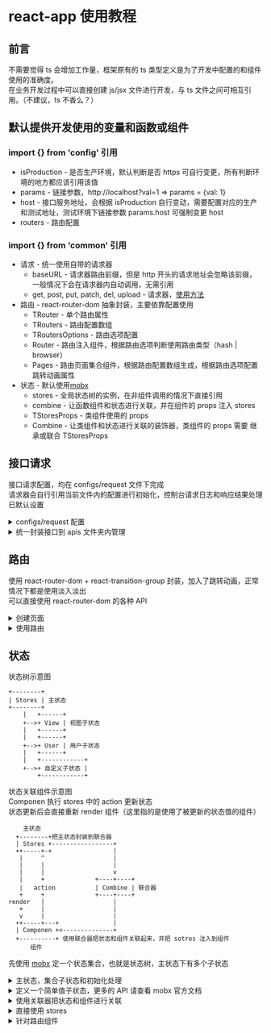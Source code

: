 # react-app 使用教程

## 前言

不需要觉得 ts 会增加工作量，框架原有的 ts 类型定义是为了开发中配置的和组件使用的准确度。<br>
在业务开发过程中可以直接创建 js/jsx 文件进行开发，与 ts 文件之间可相互引用。（不建议，ts 不香么？）<br>

## 默认提供开发使用的变量和函数或组件

### import {} from 'config' 引用

- isProduction - 是否生产环境，默认判断是否 https 可自行变更，所有判断环境的地方都应该引用该值
- params - 链接参数，http://localhost?val=1 => params = {val: 1}
- host - 接口服务地址，会根据 isProduction 自行变动，需要配置对应的生产和测试地址，测试环境下链接参数 params.host 可强制变更 host
- routers - 路由配置

### import {} from 'common' 引用

- 请求 - 统一使用自带的请求器
  - baseURL - 请求器路由前缀，但是 http 开头的请求地址会忽略该前缀，一般情况下会在请求器内自动调用，无需引用
  - get, post, put, patch, del, upload - 请求器，[使用方法](https://github.com/dyb881/fetch-request)
- 路由 - react-router-dom 抽象封装，主要依靠配置使用
  - TRouter - 单个路由属性
  - TRouters - 路由配置数组
  - TRoutersOptions - 路由选项配置
  - Router - 路由注入组件，根据路由选项判断使用路由类型（hash | browser）
  - Pages - 路由页面集合组件，根据路由配置数组生成，根据路由选项配置跳转动画属性
- 状态 - 默认使用[mobx](https://cn.mobx.js.org/)
  - stores - 全局状态树的实例，在非组件调用的情况下直接引用
  - combine - 让函数组件和状态进行关联，并在组件的 props 注入 stores
  - TStoresProps - 类组件使用的 props
  - Combine - 让类组件和状态进行关联的装饰器，类组件的 props 需要 继承或联合 TStoresProps

## 接口请求

接口请求配置，均在 configs/request 文件下完成<br>
请求器会自行引用当前文件内的配置进行初始化，控制台请求日志和响应结果处理已默认设置<br>

<details>
<summary>configs/request 配置</summary>

IConfig 请查看 [请求使用方法](https://github.com/dyb881/fetch-request) 中的请求配置

```typescript
host = '生产环境域名';
hostTest = '测试环境域名或IP';

requestConfig = {
  host: isProduction ? host : hostTest, // 根据访问环境设置请求服务器
  /**
   * 接口目录前缀，请求器发出的请求
   * 默认情况下使用 host + apiPath + 请求地址 发出请求
   * http开头的请求地址则忽略 host + apiPath
   */
  apiPath: '/api',
  /**
   * 默认请求配置（可选）
   * 请查看 [请求使用方法](https://github.com/dyb881/fetch-request) 中的请求配置
   * 一般情况下只会修改 timeout 和 headers
   */
  defaultConfig: IConfig,
  // 请求拦截器（可选）
  interceptorsRequest: (config: TConfig) => {
    // ------------ 发出请求前进行请求配置的编辑 ---------------- //
    // 一般情况下用于写入登录后的 token 到 headers
    // ------------ 发出请求前进行请求配置的编辑 ---------------- //
    return config;
  };
  // 响应拦截器（可选）
  interceptorsResponse: (res: any, config: TConfig) => {
    // ------------ 默认情况下已根据响应处理配置完成判断并生成 ---------------- //
    // res.error // 错误状态码
    // res.errorText // 错误提示
    // res.ok // 请求状态
    // ------------ 默认情况下已根据响应处理配置完成判断并生成 ---------------- //
    // 统一错误信息弹窗
    res.ok || msg(res.errorText);
    return res;
  };
}
```

响应处理配置

```typescript
/**
 * 状态码 key 代表读取时所用的 key
 */
statusCodeKeys = ['code', 'status'];
// 相当于以下代码获取响应结果的 code
code = res.code || res.status;

/**
 * 成功状态码，主要用排除法去得到错误请求
 */
successCodes = [0, '0'];
if (successCodes.includes(code)) {
  // 请求成功
} else {
  // 请求失败
  res.error = code; // 最终的错误状态码会写入 error

  /**
   * 获取错误提示
   */
  messageKeys = ['msg', 'message'];
  // 相当于以下代码获取响应结果的错误提示信息
  res.errorText = res.msg || res.message;
}

// 当得到错误信息的时候，代表接口请求失败了
res.ok = !res.errorText;

// 所以做接口请求处理时一般使用 res.ok 判断
res = await get();
if (res.ok) {
}
```

</details>

<details>
<summary>统一封装接口到 apis 文件夹内管理</summary>

统一管理你的接口，让你可以灵活处理接口的更新、缓存，甚至实现接口关联请求<br>
让接口的使用更加语义化<br>

```typescript
import { get, post, put, patch, del, upload } from 'common';
import qs from 'qs';

/**
 * 订单
 * 你们应该遇到过这种后端，时不时就跳出来修改一下返回数据结构或请求的方式
 * 以下的写法没有统一，就是为了让接口业务代码上使用的时候达成统一，也可以减少请求的参数
 */
export const order = {
  getList: ({ pageSize, pageNum, ...data }: any) => {
    // 从容面对各种奇葩，即使接口百般修改，你的业务代码都雷打不动
    return get(`/order/query?${qs.stringify(pageSize, pageNum)}`, data, '查询订单列表');
  },
  getList: (data: any) => {
    const res = await get('/order/list', data, '查询订单列表');
    if (res.ok) {
      res.data = res.data.map(i => ({
        label: i.name,
        value: i.id,
      }));
    }
    return res;
  },
  // http 开头的会忽略 baseUrl 的拼接
  add: (data: any) => post('http://127.0.0.1/order/install', data, '添加订单'),
  create: (data: any) => post('/order/install', data, '创建订单'),
  edit: (data: any) => put('/order/update', data, '编辑订单'),
  del: (id: any) => del(`/order/delete/${id}`, {}, '删除订单'),
  /**
   * 能省就省
   * bad details({ id })
   * good details(id)
   */
  details: (id: any) => get(`/order/details`, { id }, '订单详情'),
};
```

使用时

```typescript
import { order } from 'apis';

const getList = async () => {
  const res = await order.getList(data);
  if (res.ok) {
    res.data;
  }
};
```

</details>

## 路由

使用 react-router-dom + react-transition-group 封装，加入了跳转动画，正常情况下都是使用淡入淡出<br>
可以直接使用 react-router-dom 的各种 API

<details>
<summary>创建页面</summary>

在 pages 下创建页面文件，pages/home/index.tsx，默认情况下使用全局样式类 page<br>
会以绝对定位填满当前父元素，纵向 flex 布局，并可滚动<br>

```typescript
import React from 'react';

export default () => {
  return <div className="page">Home</div>;
};
```

在 configs/routers 文件内 的 routers 路由地址配置变量上加上你创建的页面

```typescript
/**
 * 路由地址配置
 */
export const routers: TRouters = [
  {
    to: '/home', // 路由地址与 react-router-dom 配置规则一致
    path: 'home', // 会执行 require('pages/home').default 引用默认导出组件
    // 其他更多参数
    title: '首页', // 在这里我定义了一个标题，用于路由监听时使用
  },
];
```

进行路由选项配置，在路由的设置上总有各种需求

```typescript
/**
 * 路由选项
 */
export const routersOptions: TRoutersOptions = {
  app: false, // 启用app模拟跳转，该模式无法识别浏览器的返回动作，请谨慎使用
  transition: true, // 开启跳转动画，页面淡入淡出
  type: 'hash', // 使用路由类型 HashRouter ｜ BrowserRouter
  // 路由监听，既页面变动时执行监听
  listen: ({ title }) => {
    // 把当前路由的配置中的 title 取出用于设置页面标题
    stores.view.setTitle(title || defaultTitle); // 这是状态管理的一个默认子状态
  },
};
```

</details>

<details>
<summary>使用路由</summary>

路由配置完成后会生成两个组件，分成两个组件主要是为了更加灵活的使用<br>
Router 其实就是 react-router-dom 中的 HashRouter ｜ BrowserRouter，根据路由选项配置 type 配置生成<br>
在 Router 内的组件才能正常使用 react-router-dom 的 api，如 withRouter<br>
Pages routers 路由配置集合生成的路由组件，可以理解为页面集合体，会生成当前路由匹配的组件<br>
一般情况下会直接在 src/App.tsx 文件内直接使用路由组件<br>

```typescript
import React from 'react';
import { Router, Pages } from 'common/routers'; // 直接引用 common 会导致循环引用，build 后运行报错

/**
 * 默认使用方法
 */
const App = () => (
  <Router>
    <Pages />
  </Router>
);

/**
 * Pages 外层添加布局
 * 以及在相邻处添加浮窗
 */
const App = () => (
  <Router>
    <Layout>
      <Pages />
    </Layout>
    <FloatingWindow />
  </Router>
);
```

</details>

## 状态

状态树示意图<br>

```
+--------+
| Stores | 主状态
+--------+
    |   +------+
    +-->+ View | 视图子状态
    |   +------+
    |   +------+
    +-->+ User | 用户子状态
    |   +------+
    |   +------------+
    +-->+ 自定义子状态 |
        +------------+
```

状态关联组件示意图<br>
Componen 执行 stores 中的 action 更新状态<br>
状态更新后会直接重新 render 组件（这里指的是使用了被更新的状态值的组件）<br>

```
    主状态
  +--------+把主状态封装到联合器
  | Stores +-----------------+
  ++-----+-+                 |
   |     ^                   |
   |     |                   |
   |     |                   v
   |     +              +----+----+
   |   action           | Combine | 联合器
   +     +              +----+----+
render   |                   |
   +     |                   |
   v     |                   |
  ++-----+---+               |
  | Componen +<--------------+
  +----------+ 使用联合器把状态和组件关联起来，并把 sotres 注入到组件
      组件
```

先使用 [mobx](https://cn.mobx.js.org) 定一个状态集合，也就是状态树，主状态下有多个子状态

<details>
<summary>主状态，集合子状态和初始化处理</summary>

```typescript
import Test from './test';

/**
 * 全局状态管理
 */
export default class Stores {
  // 初始化子状态
  test = new Test();

  /**
   * 状态初始化
   */
  constructor() {
    // 执行各种初始化操作
    this.test.add(); // 默认先执行一次 add
  }
}
```

</details>

<details>
<summary>定义一个简单值子状态，更多的 API 请查看 mobx 官方文档</summary>

```typescript
import { observable, action } from 'mobx';

export default class Test {
  // 定义监听值，值变动时会让使用该值的组件刷新
  @observable number = 0;
  // 定义动作，只有动作函数内才能编辑监听值
  @action add = () => {
    this.number++;
  };
}
```

</details>

<details>
<summary>使用关联器把状态和组件进行关联</summary>

直接使用

```typescript
import React from 'react';
import { combine, Combine } from 'common';

/**
 * 关联组件后 props 会自动注入 stores
 * 直接获取使用即可
 * 一下案例使用了 view 的 number，那么 number 更新时，该组件会重新渲染
 */
export default combine(({ stores }) => {
  return (
    <div>
      <div>{stores.view.number}</div>
      <button onClick={stores.view.add}>add</button>
    </div>
  );
});

/**
 * 如果是类组件，请使用装饰器
 */
@Combine
export default class extends React.Component {
  render() {
    return <div>{this.props.stores.view.number}</div>;
  }
}
```

自定义 props (typescript)

```typescript
import React from 'react';
import { combine } from 'common';

// 定义props类型
type TProps = {
  code?: string;
};

export default combine<TProps>(({ stores, code }) => {
  return (
    <div>
      <div>{stores.view.number}</div>
      <button onClick={stores.view.add}>add</button>
    </div>
  );
});
```

使用装饰器 (typescript)

```typescript
import React from 'react';
import { Combine, TStoresProps } from 'common';

// 定义props类型
type TProps = TStoresProps & {
  code?: string;
};

@Combine
export default class extends React.Component<TProps> {
  render() {
    const { stores, code } = this.props;
    return <div>{stores.view.number}</div>;
  }
}
```

</details>

<details>
<summary>直接使用 stores</summary>

直接引用 stores 一样可以使用，但是没有绑定关联，所以值变动的时候，组件不会同步刷新

```typescript
import React from 'react';
import { stores } from 'common';

export default () => {
  return (
    <div>
      <div>{stores.view.number}</div>
      <button onClick={stores.view.add}>add</button>
    </div>
  );
};
```

</details>

<details>
<summary>针对路由组件</summary>

正常情况下，如果该组件是被路由注册为页面，props 默认会带上 路由对象<br>
以下是正常用法<br>

```typescript
import React from 'react';
import { RouteComponentProps } from 'react-router-dom';
import { combine } from 'common';

// 定义props类型
type TProps = RouteComponentProps & {
  code?: string;
};

export default combine<TProps>(({ stores, history, code }) => {
  return <div></div>;
});
```

快捷使用，内置 RouteComponentProps

```typescript
import React from 'react';
import { combinePage } from 'common';

// 定义props类型
type TProps = {
  code?: string;
};

export default combinePage<TProps>(({ stores, history, code }) => {
  return <div></div>;
});
```

</details>
